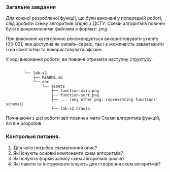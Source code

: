 ### Загальне завдання

Для кожної розробленої функції, що були виконані у попередній роботі, слід зробити схему алгоритмів згідно з ДСТУ. Схеми алгоритмів повинні бути відокремленими файлами в форматі *.png* 

При виконанні категорично рекомендується використовувати утиліту [05-03], яка доступна як онлайн-сервіс, так і є можливість завантажити її на комп'ютер та використовувати офлайн.

У ході виконання роботи, ви повинні отримати наступну структуру.

```
		.
		└── lab-x2
		    ├── README.md
		    └── doc
		        └── assets
		            ├── function-main.png
		            ├── function-sort.png
		            ├── ... (any other png, representing functions' schemas)
		            └── lab-x2.drawio
```

Починаючи з цієї роботи звіт повинен мати Схеми алгоритмів функцій, які він розробив.

### Контрольні питання.
1. Для чого потрібен схематичний опис?
2. Які існують основні компоненти схем алгоритмів?
3. Які існують форми запису схем алгоритмів циклів?
4. Які пакети та інструменти існують для створення схем алгоритмів?